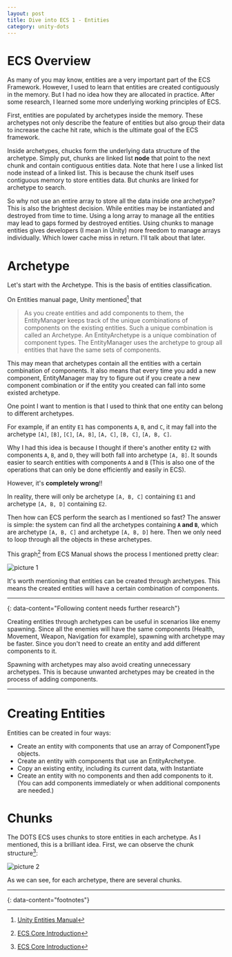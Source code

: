 ```yaml
---
layout: post
title: Dive into ECS 1 - Entities
category: unity-dots
---
```


# ECS Overview

As many of you may know, entities are a very important part of the ECS Framework. However, I used to learn that entities are created contiguously in the memory. But I had no idea how they are allocated in practice. After some research, I learned some more underlying working principles of ECS.

First, entities are populated by archetypes inside the memory. These archetypes not only describe the feature of entities but also group their data to increase the cache hit rate, which is the ultimate goal of the ECS framework.

Inside archetypes, chucks form the underlying data structure of the archetype. Simply put, chunks are linked list **node** that point to the next chunk and contain contiguous entities data. Note that here I use a linked list node instead of a linked list. This is because the chunk itself uses contiguous memory to store entities data. But chunks are linked for archetype to search.

So why not use an entire array to store all the data inside one archetype? This is also the brightest decision. While entities may be instantiated and destroyed from time to time. Using a long array to manage all the entities may lead to gaps formed by destroyed entities. Using chunks to manage entities gives developers (I mean in Unity) more freedom to manage arrays individually. Which lower cache miss in return. I'll talk about that later.

# Archetype

Let's start with the Archetype. This is the basis of entities classification.

On Entities manual page, Unity mentioned[^1] that

> As you create entities and add components to them, the EntityManager keeps track of the unique combinations of components on the existing entities. Such a unique combination is called an Archetype.
> An EntityArchetype is a unique combination of component types. The EntityManager uses the archetype to group all entities that have the same sets of components.

This may mean that archetypes contain all the entities with a certain combination of components. It also means that every time you add a new component, EntityManager may try to figure out if you create a new component combination or if the entity you created can fall into some existed archetype.

One point I want to mention is that I used to think that one entity can belong to different archetypes. 

For example, if an entity `E1` has components `A`, `B`, and `C`, it may fall into the archetype `[A]`, `[B]`, `[C]`, `[A, B]`, `[A, C]`, `[B, C]`, `[A, B, C]`.

Why I had this idea is because I thought if there's another entity `E2` with components `A`, `B`, and `D`, they will both fall into archetype `[A, B]`. It sounds easier to search entities with components `A` and `B` (This is also one of the operations that can only be done efficiently and easily in ECS).

However, it's **completely wrong**!!

In reality, there will only be archetype `[A, B, C]` containing `E1` and archetype `[A, B, D]` containing `E2`.

Then how can ECS perform the search as I mentioned so fast? The answer is simple: the system can find all the archetypes containing **`A` and `B`**, which are archetype `[A, B, C]` and archetype `[A, B, D]` here. Then we only need to loop through all the objects in these archetypes.

This graph[^2] from ECS Manual shows the process I mentioned pretty clear:

![picture 1](/Blog/images/ca3667a38e66bdebf9585e9b9043db92f724dd7d769ff3a231bd5026b7c184ed.png)  

It's worth mentioning that entities can be created through archetypes. This means the created entities will have a certain combination of components. 

---
{: data-content="Following content needs further research"}

Creating entities through archetypes can be useful in scenarios like enemy spawning. Since all the enemies will have the same components (Health, Movement, Weapon, Navigation for example), spawning with archetype may be faster. Since you don't need to create an entity and add different components to it.

Spawning with archetypes may also avoid creating unnecessary archetypes. This is because unwanted archetypes may be created in the process of adding components.

---

# Creating Entities

Entities can be created in four ways:

- Create an entity with components that use an array of ComponentType objects.
- Create an entity with components that use an EntityArchetype.
- Copy an existing entity, including its current data, with Instantiate
- Create an entity with no components and then add components to it. (You can add components immediately or when additional components are needed.)

# Chunks

The DOTS ECS uses chunks to store entities in each archetype. As I mentioned, this is a brilliant idea. First, we can observe the chunk structure[^3]:

![picture 2](/Blog/images/8af4e3e29fe2fc06d53790749a9971bf47c80872a9577b59d9171d8ff0bdc597.png)  


As we can see, for each archetype, there are several chunks.

---
{: data-content="footnotes"}

[^1]: [Unity Entities Manual](https://docs.unity3d.com/Packages/com.unity.entities@0.50/manual/ecs_entities.html)

[^2]: [ECS Core Introduction](https://docs.unity3d.com/Packages/com.unity.entities@0.50/manual/ecs_core.html)

[^3]: [ECS Core Introduction](https://docs.unity3d.com/Packages/com.unity.entities@0.50/manual/ecs_core.html)